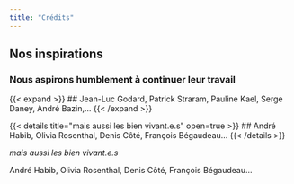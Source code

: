 ```yaml
---
title: "Crédits"
---
```


## Nos inspirations

### Nous aspirons humblement à continuer leur travail

{{< expand >}} ## Jean-Luc Godard, Patrick Straram, Pauline Kael, Serge Daney, André Bazin,... {{< /expand >}}


{{< details title="mais aussi les bien vivant.e.s" open=true >}} ## André Habib, Olivia Rosenthal, Denis Côté, François Bégaudeau... {{< /details >}}


*mais aussi les bien vivant.e.s* 

André Habib, Olivia Rosenthal, Denis Côté, François Bégaudeau...

